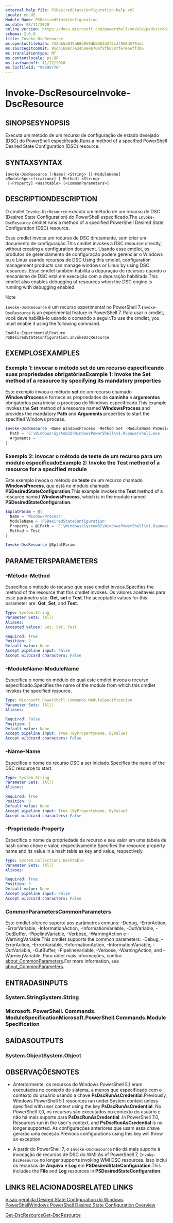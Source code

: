 ```yaml
---
external help file: PSDesiredStateConfiguration-help.xml
Locale: en-US
Module Name: PSDesiredStateConfiguration
ms.date: 08/11/2020
online version: https://docs.microsoft.com/powershell/module/psdesiredstateconfiguration/invoke-dscresource?view=powershell-7.2&WT.mc_id=ps-gethelp
schema: 2.0.0
title: Invoke-DscResource
ms.openlocfilehash: 732db5a049a68e059db6062d2f6c3f850d579adc
ms.sourcegitcommit: 95d41698c7a2450eeb70ef2fb6507fe7e6eff3b6
ms.translationtype: MT
ms.contentlocale: pt-BR
ms.lasthandoff: 11/17/2020
ms.locfileid: "99595770"
---
```

# <span data-ttu-id="c658b-102">Invoke-DscResource</span><span class="sxs-lookup"><span data-stu-id="c658b-102">Invoke-DscResource</span></span>

## <span data-ttu-id="c658b-103">SINOPSE</span><span class="sxs-lookup"><span data-stu-id="c658b-103">SYNOPSIS</span></span>
<span data-ttu-id="c658b-104">Executa um método de um recurso de configuração de estado desejado (DSC) do PowerShell especificado.</span><span class="sxs-lookup"><span data-stu-id="c658b-104">Runs a method of a specified PowerShell Desired State Configuration (DSC) resource.</span></span>

## <span data-ttu-id="c658b-105">SYNTAX</span><span class="sxs-lookup"><span data-stu-id="c658b-105">SYNTAX</span></span>

```
Invoke-DscResource [-Name] <String> [[-ModuleName] <ModuleSpecification>] [-Method] <String>
 [-Property] <Hashtable> [<CommonParameters>]
```

## <span data-ttu-id="c658b-106">DESCRIPTION</span><span class="sxs-lookup"><span data-stu-id="c658b-106">DESCRIPTION</span></span>

<span data-ttu-id="c658b-107">O cmdlet `Invoke-DscResource` executa um método de um recurso de DSC (Desired State Configuration) do PowerShell especificado.</span><span class="sxs-lookup"><span data-stu-id="c658b-107">The `Invoke-DscResource` cmdlet runs a method of a specified PowerShell Desired State Configuration (DSC) resource.</span></span>

<span data-ttu-id="c658b-108">Esse cmdlet invoca um recurso de DSC diretamente, sem criar um documento de configuração.</span><span class="sxs-lookup"><span data-stu-id="c658b-108">This cmdlet invokes a DSC resource directly, without creating a configuration document.</span></span> <span data-ttu-id="c658b-109">Usando esse cmdlet, os produtos de gerenciamento de configuração podem gerenciar o Windows ou o Linux usando recursos de DSC.</span><span class="sxs-lookup"><span data-stu-id="c658b-109">Using this cmdlet, configuration management products can manage windows or Linux by using DSC resources.</span></span> <span data-ttu-id="c658b-110">Esse cmdlet também habilita a depuração de recursos quando o mecanismo de DSC está em execução com a depuração habilitada.</span><span class="sxs-lookup"><span data-stu-id="c658b-110">This cmdlet also enables debugging of resources when the DSC engine is running with debugging enabled.</span></span>

> [!NOTE]
> <span data-ttu-id="c658b-111">`Invoke-DscResource` é um recurso experimental no PowerShell 7.</span><span class="sxs-lookup"><span data-stu-id="c658b-111">`Invoke-DscResource` is an experimental feature in PowerShell 7.</span></span> <span data-ttu-id="c658b-112">Para usar o cmdlet, você deve habilitá-lo usando o comando a seguir.</span><span class="sxs-lookup"><span data-stu-id="c658b-112">To use the cmdlet, you must enable it using the following command.</span></span>
>
> `Enable-ExperimentalFeature PSDesiredStateConfiguration.InvokeDscResource`

## <span data-ttu-id="c658b-113">EXEMPLOS</span><span class="sxs-lookup"><span data-stu-id="c658b-113">EXAMPLES</span></span>

### <span data-ttu-id="c658b-114">Exemplo 1: invocar o método set de um recurso especificando suas propriedades obrigatórias</span><span class="sxs-lookup"><span data-stu-id="c658b-114">Example 1: Invoke the Set method of a resource by specifying its mandatory properties</span></span>

<span data-ttu-id="c658b-115">Este exemplo invoca o método **set** de um recurso chamado **WindowsProcess** e fornece as propriedades de **caminho** e **argumentos** obrigatórios para iniciar o processo do Windows especificado.</span><span class="sxs-lookup"><span data-stu-id="c658b-115">This example invokes the **Set** method of a resource named **WindowsProcess** and provides the mandatory **Path** and **Arguments** properties to start the specified Windows process.</span></span>

```powershell
Invoke-DscResource -Name WindowsProcess -Method Set -ModuleName PSDesiredStateConfiguration -Property @{
  Path = 'C:\Windows\System32\WindowsPowerShell\v1.0\powershell.exe'
  Arguments = ''
}
```

### <span data-ttu-id="c658b-116">Exemplo 2: invocar o método de teste de um recurso para um módulo especificado</span><span class="sxs-lookup"><span data-stu-id="c658b-116">Example 2: Invoke the Test method of a resource for a specified module</span></span>

<span data-ttu-id="c658b-117">Este exemplo invoca o método de **teste** de um recurso chamado **WindowsProcess**, que está no módulo chamado **PSDesiredStateConfiguration**.</span><span class="sxs-lookup"><span data-stu-id="c658b-117">This example invokes the **Test** method of a resource named **WindowsProcess**, which is in the module named **PSDesiredStateConfiguration**.</span></span>

```powershell
$SplatParam = @{
  Name = 'WindowsProcess'
  ModuleName = 'PSDesiredStateConfiguration'
  Property = @{Path = 'C:\Windows\System32\WindowsPowerShell\v1.0\powershell.exe'; Arguments = ''}
  Method = Test
}

Invoke-DscResource @SplatParam
```

## <span data-ttu-id="c658b-118">PARAMETERS</span><span class="sxs-lookup"><span data-stu-id="c658b-118">PARAMETERS</span></span>

### <span data-ttu-id="c658b-119">-Método</span><span class="sxs-lookup"><span data-stu-id="c658b-119">-Method</span></span>

<span data-ttu-id="c658b-120">Especifica o método do recurso que esse cmdlet invoca.</span><span class="sxs-lookup"><span data-stu-id="c658b-120">Specifies the method of the resource that this cmdlet invokes.</span></span> <span data-ttu-id="c658b-121">Os valores aceitáveis para esse parâmetro são: **Get**, **set** e **Test**.</span><span class="sxs-lookup"><span data-stu-id="c658b-121">The acceptable values for this parameter are: **Get**, **Set**, and **Test**.</span></span>

```yaml
Type: System.String
Parameter Sets: (All)
Aliases:
Accepted values: Get, Set, Test

Required: True
Position: 2
Default value: None
Accept pipeline input: False
Accept wildcard characters: False
```

### <span data-ttu-id="c658b-122">-ModuleName</span><span class="sxs-lookup"><span data-stu-id="c658b-122">-ModuleName</span></span>

<span data-ttu-id="c658b-123">Especifica o nome do módulo do qual este cmdlet invoca o recurso especificado.</span><span class="sxs-lookup"><span data-stu-id="c658b-123">Specifies the name of the module from which this cmdlet invokes the specified resource.</span></span>

```yaml
Type: Microsoft.PowerShell.Commands.ModuleSpecification
Parameter Sets: (All)
Aliases:

Required: False
Position: 1
Default value: None
Accept pipeline input: True (ByPropertyName, ByValue)
Accept wildcard characters: False
```

### <span data-ttu-id="c658b-124">-Name</span><span class="sxs-lookup"><span data-stu-id="c658b-124">-Name</span></span>

<span data-ttu-id="c658b-125">Especifica o nome do recurso DSC a ser iniciado.</span><span class="sxs-lookup"><span data-stu-id="c658b-125">Specifies the name of the DSC resource to start.</span></span>

```yaml
Type: System.String
Parameter Sets: (All)
Aliases:

Required: True
Position: 0
Default value: None
Accept pipeline input: True (ByPropertyName, ByValue)
Accept wildcard characters: False
```

### <span data-ttu-id="c658b-126">-Propriedade</span><span class="sxs-lookup"><span data-stu-id="c658b-126">-Property</span></span>

<span data-ttu-id="c658b-127">Especifica o nome da propriedade de recurso e seu valor em uma tabela de hash como chave e valor, respectivamente.</span><span class="sxs-lookup"><span data-stu-id="c658b-127">Specifies the resource property name and its value in a hash table as key and value, respectively.</span></span>

```yaml
Type: System.Collections.Hashtable
Parameter Sets: (All)
Aliases:

Required: True
Position: 3
Default value: None
Accept pipeline input: False
Accept wildcard characters: False
```

### <span data-ttu-id="c658b-128">CommonParameters</span><span class="sxs-lookup"><span data-stu-id="c658b-128">CommonParameters</span></span>

<span data-ttu-id="c658b-129">Este cmdlet oferece suporte aos parâmetros comuns: -Debug, -ErrorAction, -ErrorVariable, -InformationAction, -InformationVariable, -OutVariable, -OutBuffer, -PipelineVariable, -Verbose, -WarningAction e -WarningVariable.</span><span class="sxs-lookup"><span data-stu-id="c658b-129">This cmdlet supports the common parameters: -Debug, -ErrorAction, -ErrorVariable, -InformationAction, -InformationVariable, -OutVariable, -OutBuffer, -PipelineVariable, -Verbose, -WarningAction, and -WarningVariable.</span></span> <span data-ttu-id="c658b-130">Para obter mais informações, confira [about_CommonParameters](https://go.microsoft.com/fwlink/?LinkID=113216).</span><span class="sxs-lookup"><span data-stu-id="c658b-130">For more information, see [about_CommonParameters](https://go.microsoft.com/fwlink/?LinkID=113216).</span></span>

## <span data-ttu-id="c658b-131">ENTRADAS</span><span class="sxs-lookup"><span data-stu-id="c658b-131">INPUTS</span></span>

### <span data-ttu-id="c658b-132">System.String</span><span class="sxs-lookup"><span data-stu-id="c658b-132">System.String</span></span>

### <span data-ttu-id="c658b-133">Microsoft. PowerShell. Commands. ModuleSpecification</span><span class="sxs-lookup"><span data-stu-id="c658b-133">Microsoft.PowerShell.Commands.ModuleSpecification</span></span>

## <span data-ttu-id="c658b-134">SAÍDAS</span><span class="sxs-lookup"><span data-stu-id="c658b-134">OUTPUTS</span></span>

### <span data-ttu-id="c658b-135">System.Object</span><span class="sxs-lookup"><span data-stu-id="c658b-135">System.Object</span></span>

## <span data-ttu-id="c658b-136">OBSERVAÇÕES</span><span class="sxs-lookup"><span data-stu-id="c658b-136">NOTES</span></span>

- <span data-ttu-id="c658b-137">Anteriormente, os recursos do Windows PowerShell 5,1 eram executados no contexto do sistema, a menos que especificado com o contexto do usuário usando a chave **PsDscRunAsCredential**.</span><span class="sxs-lookup"><span data-stu-id="c658b-137">Previously, Windows PowerShell 5.1 resources ran under System context unless specified with user context using the key **PsDscRunAsCredential**.</span></span> <span data-ttu-id="c658b-138">No PowerShell 7,0, os recursos são executados no contexto do usuário e não há mais suporte para **PsDscRunAsCredential** .</span><span class="sxs-lookup"><span data-stu-id="c658b-138">In PowerShell 7.0, Resources run in the user's context, and **PsDscRunAsCredential** is no longer supported.</span></span> <span data-ttu-id="c658b-139">As configurações anteriores que usam essa chave gerarão uma exceção.</span><span class="sxs-lookup"><span data-stu-id="c658b-139">Previous configurations using this key will throw an exception.</span></span>

- <span data-ttu-id="c658b-140">A partir do PowerShell 7, o `Invoke-DscResource` não dá mais suporte à invocação de recursos de DSC do WMI.</span><span class="sxs-lookup"><span data-stu-id="c658b-140">As of PowerShell 7, `Invoke-DscResource` no longer supports invoking WMI DSC resources.</span></span> <span data-ttu-id="c658b-141">Isso inclui os recursos de **Arquivo** e **Log** em **PSDesiredStateConfiguration**.</span><span class="sxs-lookup"><span data-stu-id="c658b-141">This includes the **File** and **Log** resources in **PSDesiredStateConfiguration**.</span></span>

## <span data-ttu-id="c658b-142">LINKS RELACIONADOS</span><span class="sxs-lookup"><span data-stu-id="c658b-142">RELATED LINKS</span></span>

[<span data-ttu-id="c658b-143">Visão geral da Desired State Configuration do Windows PowerShell</span><span class="sxs-lookup"><span data-stu-id="c658b-143">Windows PowerShell Desired State Configuration Overview</span></span>](/powershell/scripting/dsc/overview/dscforengineers)

[<span data-ttu-id="c658b-144">Get-DscResource</span><span class="sxs-lookup"><span data-stu-id="c658b-144">Get-DscResource</span></span>](Get-DscResource.md)
